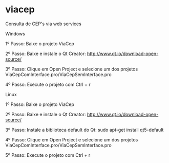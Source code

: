 # viacep
Consulta de CEP's via web services

Windows

1º Passo: Baixe o projeto ViaCep

2º Passo: Baixe e instale o Qt Creator: http://www.qt.io/download-open-source/

3º Passo: Clique em Open Project e selecione um dos projetos ViaCepComInterface.pro/ViaCepSemInterface.pro

4º Passo: Execute o projeto com Ctrl + r


Linux

1º Passo: Baixe o projeto ViaCep

2º Passo: Baixe e instale o Qt Creator: http://www.qt.io/download-open-source/

3º Passo: Instale a biblioteca default do Qt: sudo apt-get install qt5-default

4º Passo: Clique em Open Project e selecione um dos projetos ViaCepComInterface.pro/ViaCepSemInterface.pro

5º Passo: Execute o projeto com Ctrl + r

